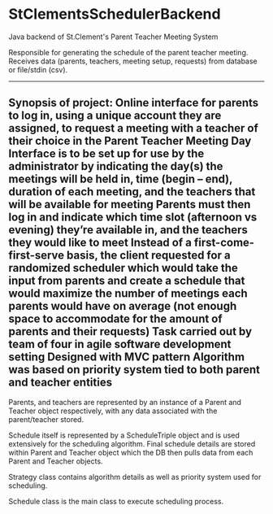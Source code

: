 StClementsSchedulerBackend
==========================

Java backend of St.Clement's Parent Teacher Meeting System

Responsible for generating the schedule of the parent teacher meeting.
Receives data (parents, teachers, meeting setup, requests) from database or file/stdin (csv).

----
Synopsis of project:
Online interface for parents to log in, using a unique account they are assigned,  to request a meeting with a 
teacher of their choice in the Parent Teacher Meeting Day 
Interface is to be set up for use by the administrator by  indicating the day(s) the meetings will be held in, time 
(begin – end), duration of each meeting, and the teachers that will be available for meeting 
Parents must then log in and indicate which time slot (afternoon vs evening) they’re available in, and the 
teachers they would like to meet 
Instead of a first-come-first-serve basis, the client requested for a randomized scheduler which would take the 
input from parents and create a schedule that would maximize the number of meetings each parents would 
have on average (not enough space to accommodate for the amount of parents and their requests) 
Task carried out by team of four in agile software development setting 
Designed with MVC pattern 
Algorithm was based on priority system tied to both parent and teacher entities  
----

Parents, and teachers are represented by an instance of a Parent and Teacher object respectively,
with any data associated with the parent/teacher stored.

Schedule itself is represented by a ScheduleTriple object and is used extensively for the scheduling algorithm. 
Final schedule details are stored within Parent and Teacher object which the DB then pulls data from each Parent and Teacher objects.

Strategy class contains algorithm details as well as priority system used for scheduling.

Schedule class is the main class to execute scheduling process.

